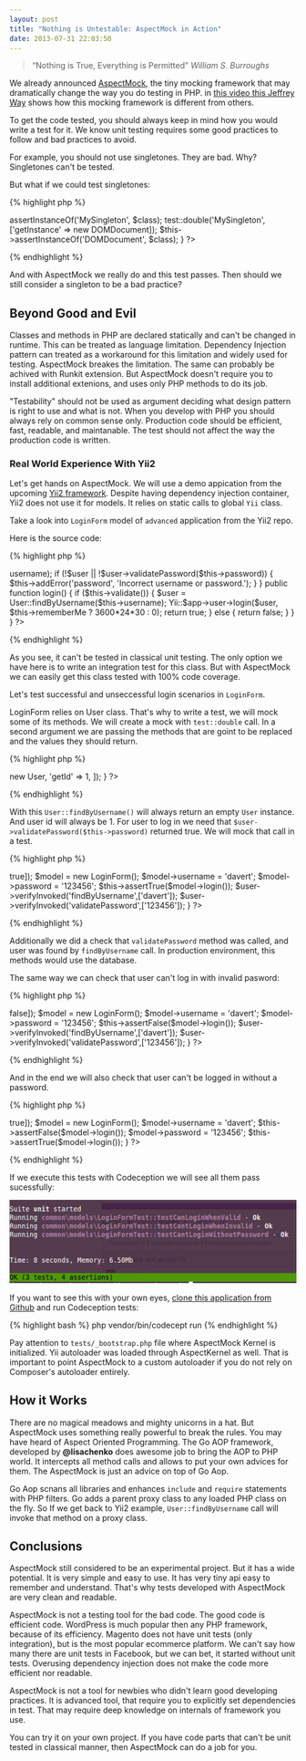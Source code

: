 ```yaml
---
layout: post
title: "Nothing is Untestable: AspectMock in Action"
date: 2013-07-31 22:03:50
---
```


> “Nothing is True, Everything is Permitted” 
*William S. Burroughs*

We already announced [AspectMock](https://github.com/Codeception/AspectMock), the tiny mocking framework that may dramatically change the way you do testing in PHP. in [this video this Jeffrey Way](http://jeffrey-way.com/blog/2013/07/24/aspectmock-is-pretty-neat/) shows how this mocking framework is different from others. 

To get the code tested, you should always keep in mind how you would write a test for it. 
We know unit testing requires some good practices to follow and bad practices to avoid.

For example, you should not use singletones. They are bad. Why? Singletones can't be tested.

But what if we could test singletones:

{% highlight php %}
<?php
function testSingleton()
{
	$class = MySingleton::getInstance();
	$this->assertInstanceOf('MySingleton', $class);
	test::double('MySingleton', ['getInstance' => new DOMDocument]);
	$this->assertInstanceOf('DOMDocument', $class);
}
?>
{% endhighlight %}

And with AspectMock we really do and this test passes.
Then should we still consider a singleton to be a bad practice?

## Beyond Good and Evil

Classes and methods in PHP are declared statically and can't be changed in runtime.
This can be treated as language limitation. 
Dependency Injection pattern can treated as a workaround for this limitation and widely used for testing.
AspectMock breakes the limitation. The same can probably be achived with Runkit extension. But AspectMock doesn't require you to install additional extenions, and uses only PHP methods to do its job.

"Testability" should not be used as argument deciding what design pattern is right to use and what is not.
When you develop with PHP you should always rely on common sense only. Production code should be efficient, fast, readable, and maintanable. The test should not affect the way the production code is written.

### Real World Experience With Yii2

Let's get hands on AspectMock. We will use a demo appication from the upcoming [Yii2 framework](https://github.com/yiisoft/yii2).
Despite having dependency injection container, Yii2 does not use it for models. It relies on static calls to global `Yii` class.

Take a look into `LoginForm` model of `advanced` application from the Yii2 repo.

Here is the source code:

{% highlight php %}
<?php
namespace common\models;

use Yii;
use yii\base\Model;

class LoginForm extends Model
{
	public $username;
	public $password;
	public $rememberMe = true;

	public function rules()
	{
		return array(
			// username and password are both required
			array('username, password', 'required'),
			// password is validated by validatePassword()
			array('password', 'validatePassword'),
			// rememberMe must be a boolean value
			array('rememberMe', 'boolean'),
		);
	}

	public function validatePassword()
	{
		$user = User::findByUsername($this->username);
		if (!$user || !$user->validatePassword($this->password)) {
			$this->addError('password', 'Incorrect username or password.');
		}
	}

	public function login()
	{
		if ($this->validate()) {
			$user = User::findByUsername($this->username);
			Yii::$app->user->login($user, $this->rememberMe ? 3600*24*30 : 0);
			return true;
		} else {
			return false;
		}
	}
}
?>
{% endhighlight %}

As you see, it can't be tested in classical unit testing. The only option we have here is to write an integration test for this class. 
But with AspectMock we can easily get this class tested with 100% code coverage.

Let's test successful and unseccessful login scenarios in `LoginForm`.

LoginForm relies on User class. That's why to write a test, we will mock some of its methods.
We will create a mock with `test::double` call. In a second argument we are passing the methods that are goint to be replaced and the values they should return.

{% highlight php %}
<?php
    public function setUp()
    {
        test::double('common\models\User', [
            'findByUsername' => new User,
            'getId' => 1,
        ]);

    }
?>    
{% endhighlight %}

With this `User::findByUsername()` will always return an empty `User` instance.
And user id will always be 1. For user to log in we need that `$user->validatePassword($this->password)` returned true.
We will mock that call in a test.

{% highlight php %}
<?php
public function testCanLoginWhenValid()
{
    $user = test::double('common\models\User', ['validatePassword' => true]);

    $model = new LoginForm();
    $model->username = 'davert';
    $model->password = '123456';

    $this->assertTrue($model->login());
    $user->verifyInvoked('findByUsername',['davert']);
    $user->verifyInvoked('validatePassword',['123456']);
}
?>    
{% endhighlight %}

Additionally we did a check that `validatePassword` method was called, and user was found by `findByUsername` call.
In production environment, this methods would use the database. 

The same way we can check that user can't log in with invalid pasword:

{% highlight php %}
<?php
public function testCantLoginWhenInvalid()
{
	$user = test::double('common\models\User', ['validatePassword' => false]);

	$model = new LoginForm();
	$model->username = 'davert';
	$model->password = '123456';

	$this->assertFalse($model->login());
	$user->verifyInvoked('findByUsername',['davert']);
	$user->verifyInvoked('validatePassword',['123456']);
}
?>    
{% endhighlight %}

And in the end we will also check that user can't be logged in without a password.

{% highlight php %}
<?php
public function testCantLoginWithoutPassword()
{
    test::double('common\models\User', ['validatePassword' => true]);
    $model = new LoginForm();
    $model->username = 'davert';
    $this->assertFalse($model->login());
    $model->password = '123456';
    $this->assertTrue($model->login());
}    
?>
{% endhighlight %}

If we execute this tests with Codeception we will see all them pass sucessfully:

![passed](/images/aspect_mock_ok.png)

If you want to see this with your own eyes, [clone this application from Github](https://github.com/DavertMik/Yii2-AspectMock) and run Codeception tests:

{% highlight bash %}
php vendor/bin/codecept run
{% endhighlight %}

Pay attention to `tests/_bootstrap.php` file where AspectMock Kernel is initialized. Yii autoloader was loaded through AspectKernel as well.
That is important to point AspectMock to a custom autoloader if you do not rely on Composer's autoloader entirely.

## How it Works

There are no magical meadows and mighty unicorns in a hat. But AspectMock uses something really powerful to break the rules.
You may have heard of Aspect Oriented Programming. The Go AOP framework, developed by **@lisachenko** does awesome job to bring the AOP to PHP world. It intercepts all method calls and allows to put your own advices for them. The AspectMock is just an advice on top of Go Aop.

Go Aop scnans all libraries and enhances `include` and `require` statements with PHP filters. 
Go adds a parent proxy class to any loaded PHP class on the fly. So If we get back to Yii2 example, `User::findByUsername` call will invoke that method on a proxy class.

## Conclusions

AspectMock still considered to be an experimental project. 
But it has a wide potential. It is very simple and easy to use. It has very tiny api easy to remember and understand. 
That's why tests developed with AspectMock are very clean and readable.

AspectMock is not a testing tool for the bad code. The good code is efficient code. WordPress is much popular then any PHP framework, because of its efficiency. Magento does not have unit tests (only integration), but is the most popular ecommerce platform. We can't say how many there are unit tests in Facebook, but we can bet, it started without unit tests. Overusing dependency injection does not make the code more efficient nor readable.

AspectMock is not a tool for newbies who didn't learn good developing practices.
It is advanced tool, that require you to explicitly set dependencies in test. That may require deep knowledge on internals of framework you use.

You can try it on your own project. If you have code parts that can't be unit tested in classical manner, then AspectMock can do a job for you.